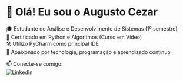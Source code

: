 # 👋 Olá! Eu sou o Augusto Cezar

🎓 Estudante de Análise e Desenvolvimento de Sistemas (1º semestre)  
🐍 Certificado em Python e Algoritmos (Curso em Vídeo)  
🛠️ Utilizo PyCharm como principal IDE  
🚀 Apaixonado por tecnologia, programação e aprendizado contínuo  

📫 Conecte-se comigo:  
[![LinkedIn](https://img.shields.io/badge/LinkedIn-blue?logo=linkedin&style=for-the-badge)](https://www.linkedin.com/in/augusto-cezar-de-macedo-doso-38b83537b)
